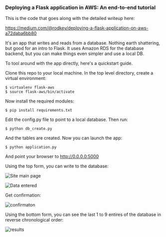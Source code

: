 ### Deploying a Flask application in AWS: An end-to-end tutorial

This is the code that goes along with the detailed writeup here:

https://medium.com/@rodkey/deploying-a-flask-application-on-aws-a72daba6bb80

It's an app that writes and reads from a database. Nothing earth shattering, but good for an intro to Flask.  It uses Amazon RDS for the database backend, but you can make things even simpler and use a local DB.

To tool around with the app directly, here's a quickstart guide. 

Clone this repo to your local machine. In the top level directory, create a virtual environment:
```
$ virtualenv flask-aws
$ source flask-aws/bin/activate
```
Now install the required modules:
```
$ pip install requirements.txt
```
Edit the config.py file to point to a local database.  Then run:
```
$ python db_create.py
```
And the tables are created.  Now you can launch the app:
```
$ python application.py
```
And point your browser to http://0.0.0.0:5000

Using the top form, you can write to the database:

![Site main page](http://i.imgur.com/2d66GIB.png)

![Data entered](http://i.imgur.com/AQWdD2Q.png)

Get confirmation:

![confirmaton](http://i.imgur.com/JtemL7a.png)

Using the bottom form, you can see the last 1 to 9 entires of the database in reverse chronological order:

![results](http://i.imgur.com/LFJeKDz.png)


